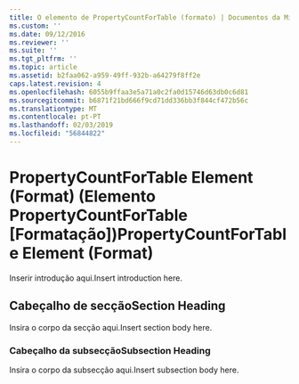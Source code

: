 ```yaml
---
title: O elemento de PropertyCountForTable (formato) | Documentos da Microsoft
ms.custom: ''
ms.date: 09/12/2016
ms.reviewer: ''
ms.suite: ''
ms.tgt_pltfrm: ''
ms.topic: article
ms.assetid: b2faa062-a959-49ff-932b-a64279f8ff2e
caps.latest.revision: 4
ms.openlocfilehash: 6055b9ffaa3e5a71a0c2fa0d15746d63db0c6d81
ms.sourcegitcommit: b6871f21bd666f9cd71dd336bb3f844cf472b56c
ms.translationtype: MT
ms.contentlocale: pt-PT
ms.lasthandoff: 02/03/2019
ms.locfileid: "56844822"
---
```

# <a name="propertycountfortable-element-format"></a><span data-ttu-id="dbea3-102">PropertyCountForTable Element (Format) (Elemento PropertyCountForTable [Formatação])</span><span class="sxs-lookup"><span data-stu-id="dbea3-102">PropertyCountForTable Element (Format)</span></span>

<span data-ttu-id="dbea3-103">Inserir introdução aqui.</span><span class="sxs-lookup"><span data-stu-id="dbea3-103">Insert introduction here.</span></span>

## <a name="section-heading"></a><span data-ttu-id="dbea3-104">Cabeçalho de secção</span><span class="sxs-lookup"><span data-stu-id="dbea3-104">Section Heading</span></span>

<span data-ttu-id="dbea3-105">Insira o corpo da secção aqui.</span><span class="sxs-lookup"><span data-stu-id="dbea3-105">Insert section body here.</span></span>

### <a name="subsection-heading"></a><span data-ttu-id="dbea3-106">Cabeçalho da subsecção</span><span class="sxs-lookup"><span data-stu-id="dbea3-106">Subsection Heading</span></span>

<span data-ttu-id="dbea3-107">Insira o corpo da subsecção aqui.</span><span class="sxs-lookup"><span data-stu-id="dbea3-107">Insert subsection body here.</span></span>
